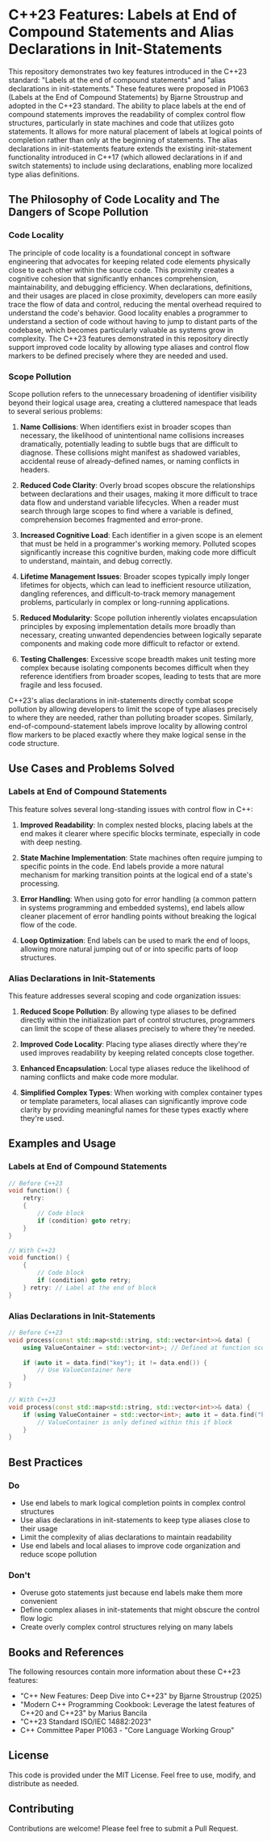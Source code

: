 # C++23 Features: Labels at End of Compound Statements and Alias Declarations in Init-Statements

This repository demonstrates two key features introduced in the C++23 standard: "Labels at the end of compound statements" and
"alias declarations in init-statements." These features were proposed in P1063 (Labels at the End of Compound Statements) by
Bjarne Stroustrup and adopted in the C++23 standard. The ability to place labels at the end of compound statements improves the
readability of complex control flow structures, particularly in state machines and code that utilizes goto statements. It
allows for more natural placement of labels at logical points of completion rather than only at the beginning of statements.
The alias declarations in init-statements feature extends the existing init-statement functionality introduced in C++17 (which
allowed declarations in if and switch statements) to include using declarations, enabling more localized type alias definitions.

## The Philosophy of Code Locality and The Dangers of Scope Pollution

### Code Locality

The principle of code locality is a foundational concept in software engineering that advocates for keeping related code
elements physically close to each other within the source code. This proximity creates a cognitive cohesion that significantly
enhances comprehension, maintainability, and debugging efficiency. When declarations, definitions, and their usages are placed
in close proximity, developers can more easily trace the flow of data and control, reducing the mental overhead required to
understand the code's behavior. Good locality enables a programmer to understand a section of code without having to jump to
distant parts of the codebase, which becomes particularly valuable as systems grow in complexity. The C++23 features
demonstrated in this repository directly support improved code locality by allowing type aliases and control flow markers to be
defined precisely where they are needed and used.

### Scope Pollution

Scope pollution refers to the unnecessary broadening of identifier visibility beyond their logical usage area, creating a
cluttered namespace that leads to several serious problems:

1. **Name Collisions**: When identifiers exist in broader scopes than necessary, the likelihood of unintentional name
   collisions increases dramatically, potentially leading to subtle bugs that are difficult to diagnose. These collisions might
   manifest as shadowed variables, accidental reuse of already-defined names, or naming conflicts in headers.

2. **Reduced Code Clarity**: Overly broad scopes obscure the relationships between declarations and their usages, making it
   more difficult to trace data flow and understand variable lifecycles. When a reader must search through large scopes to find
   where a variable is defined, comprehension becomes fragmented and error-prone.

3. **Increased Cognitive Load**: Each identifier in a given scope is an element that must be held in a programmer's working
   memory. Polluted scopes significantly increase this cognitive burden, making code more difficult to understand, maintain,
   and debug correctly.

4. **Lifetime Management Issues**: Broader scopes typically imply longer lifetimes for objects, which can lead to inefficient
   resource utilization, dangling references, and difficult-to-track memory management problems, particularly in complex or
   long-running applications.

5. **Reduced Modularity**: Scope pollution inherently violates encapsulation principles by exposing implementation details more
   broadly than necessary, creating unwanted dependencies between logically separate components and making code more difficult
   to refactor or extend.

6. **Testing Challenges**: Excessive scope breadth makes unit testing more complex because isolating components becomes
   difficult when they reference identifiers from broader scopes, leading to tests that are more fragile and less focused.

C++23's alias declarations in init-statements directly combat scope pollution by allowing developers to limit the scope of type
aliases precisely to where they are needed, rather than polluting broader scopes. Similarly, end-of-compound-statement labels
improve locality by allowing control flow markers to be placed exactly where they make logical sense in the code structure.

## Use Cases and Problems Solved

### Labels at End of Compound Statements

This feature solves several long-standing issues with control flow in C++:

1. **Improved Readability**: In complex nested blocks, placing labels at the end makes it clearer where specific blocks
   terminate, especially in code with deep nesting.

2. **State Machine Implementation**: State machines often require jumping to specific points in the code. End labels provide
   a more natural mechanism for marking transition points at the logical end of a state's processing.

3. **Error Handling**: When using goto for error handling (a common pattern in systems programming and embedded systems),
   end labels allow cleaner placement of error handling points without breaking the logical flow of the code.

4. **Loop Optimization**: End labels can be used to mark the end of loops, allowing more natural jumping out of or into specific
   parts of loop structures.

### Alias Declarations in Init-Statements

This feature addresses several scoping and code organization issues:

1. **Reduced Scope Pollution**: By allowing type aliases to be defined directly within the initialization part of control
   structures, programmers can limit the scope of these aliases precisely to where they're needed.

2. **Improved Code Locality**: Placing type aliases directly where they're used improves readability by keeping related
   concepts close together.

3. **Enhanced Encapsulation**: Local type aliases reduce the likelihood of naming conflicts and make code more modular.

4. **Simplified Complex Types**: When working with complex container types or template parameters, local aliases can
   significantly improve code clarity by providing meaningful names for these types exactly where they're used.

## Examples and Usage

### Labels at End of Compound Statements

```cpp
// Before C++23
void function() {
    retry:
    {
        // Code block
        if (condition) goto retry;
    }
}

// With C++23
void function() {
    {
        // Code block
        if (condition) goto retry;
    } retry: // Label at the end of block
}
```

### Alias Declarations in Init-Statements

```cpp
// Before C++23
void process(const std::map<std::string, std::vector<int>>& data) {
    using ValueContainer = std::vector<int>; // Defined at function scope
    
    if (auto it = data.find("key"); it != data.end()) {
        // Use ValueContainer here
    }
}

// With C++23
void process(const std::map<std::string, std::vector<int>>& data) {
    if (using ValueContainer = std::vector<int>; auto it = data.find("key"); it != data.end()) {
        // ValueContainer is only defined within this if block
    }
}
```

## Best Practices

### Do

- Use end labels to mark logical completion points in complex control structures
- Use alias declarations in init-statements to keep type aliases close to their usage
- Limit the complexity of alias declarations to maintain readability
- Use end labels and local aliases to improve code organization and reduce scope pollution

### Don't

- Overuse goto statements just because end labels make them more convenient
- Define complex aliases in init-statements that might obscure the control flow logic
- Create overly complex control structures relying on many labels

## Books and References

The following resources contain more information about these C++23 features:

- "C++ New Features: Deep Dive into C++23" by Bjarne Stroustrup (2025)
- "Modern C++ Programming Cookbook: Leverage the latest features of C++20 and C++23" by Marius Bancila
- "C++23 Standard ISO/IEC 14882:2023"
- C++ Committee Paper P1063 - "Core Language Working Group"

## License

This code is provided under the MIT License. Feel free to use, modify, and distribute as needed.

## Contributing

Contributions are welcome! Please feel free to submit a Pull Request.
